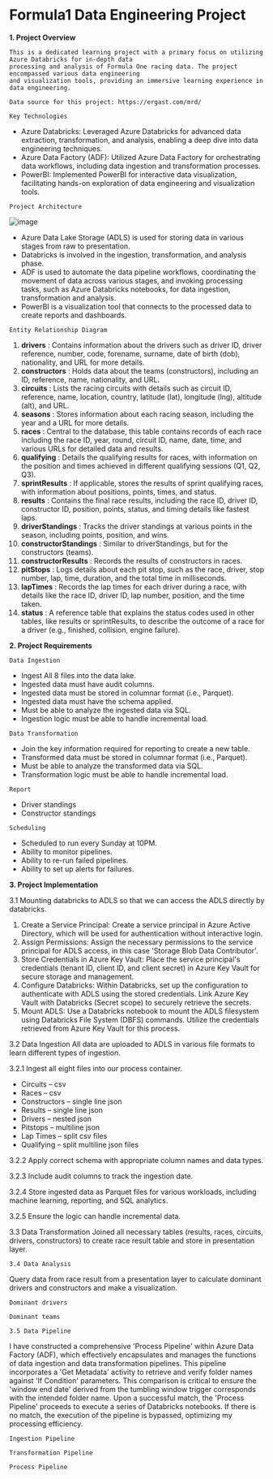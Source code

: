 # Formula1 Data Engineering Project

**1. Project Overview**

```
This is a dedicated learning project with a primary focus on utilizing Azure Databricks for in-depth data
processing and analysis of Formula One racing data. The project encompassed various data engineering
and visualization tools, providing an immersive learning experience in data engineering.
```
```
Data source for this project: https://ergast.com/mrd/
```
```
Key Technologies
```
- Azure Databricks: Leveraged Azure Databricks for advanced data extraction, transformation, and
    analysis, enabling a deep dive into data engineering techniques.
- Azure Data Factory (ADF): Utilized Azure Data Factory for orchestrating data workflows, including data
    ingestion and transformation processes.
- PowerBI: Implemented PowerBI for interactive data visualization, facilitating hands-on exploration of
    data engineering and visualization tools.

```
Project Architecture
```
![image](https://github.com/Chutchanan/Formula1_Azure/assets/134831110/3607dfac-747b-4e31-89fa-37fa55130d5a)

- Azure Data Lake Storage (ADLS) is used for storing data in various stages from raw to presentation.
- Databricks is involved in the ingestion, transformation, and analysis phase.
- ADF is used to automate the data pipeline workflows, coordinating the movement of data across various
    stages, and invoking processing tasks, such as Azure Databricks notebooks, for data ingestion,
    transformation and analysis.
- PowerBI is a visualization tool that connects to the processed data to create reports and dashboards.

```
Entity Relationship Diagram
```
1. **drivers** : Contains information about the drivers such as driver ID, driver reference, number, code, forename,
    surname, date of birth (dob), nationality, and URL for more details.
2. **constructors** : Holds data about the teams (constructors), including an ID, reference, name, nationality, and
    URL.
3. **circuits** : Lists the racing circuits with details such as circuit ID, reference, name, location, country, latitude
    (lat), longitude (lng), altitude (alt), and URL.
4. **seasons** : Stores information about each racing season, including the year and a URL for more details.
5. **races** : Central to the database, this table contains records of each race including the race ID, year, round,
    circuit ID, name, date, time, and various URLs for detailed data and results.
6. **qualifying** : Details the qualifying results for races, with information on the position and times achieved in
    different qualifying sessions (Q1, Q2, Q3).
7. **sprintResults** : If applicable, stores the results of sprint qualifying races, with information about positions,
    points, times, and status.
8. **results** : Contains the final race results, including the race ID, driver ID, constructor ID, position, points, status,
    and timing details like fastest laps.
9. **driverStandings** : Tracks the driver standings at various points in the season, including points, position, and
    wins.
10. **constructorStandings** : Similar to driverStandings, but for the constructors (teams).
11. **constructorResults** : Records the results of constructors in races.
12. **pitStops** : Logs details about each pit stop, such as the race, driver, stop number, lap, time, duration, and the
    total time in milliseconds.
13. **lapTimes** : Records the lap times for each driver during a race, with details like the race ID, driver ID, lap
    number, position, and the time taken.
14. **status** : A reference table that explains the status codes used in other tables, like results or sprintResults, to
    describe the outcome of a race for a driver (e.g., finished, collision, engine failure).


**2. Project Requirements**

```
Data Ingestion
```
- Ingest All 8 files into the data lake.
- Ingested data must have audit columns.
- Ingested data must be stored in columnar format (i.e., Parquet).
- Ingested data must have the schema applied.
- Must be able to analyze the ingested data via SQL.
- Ingestion logic must be able to handle incremental load.

```
Data Transformation
```
- Join the key information required for reporting to create a new table.
- Transformed data must be stored in columnar format (i.e., Parquet).
- Must be able to analyze the transformed data via SQL.
- Transformation logic must be able to handle incremental load.

```
Report
```
- Driver standings
- Constructor standings

```
Scheduling
```
- Scheduled to run every Sunday at 10PM.
- Ability to monitor pipelines.
- Ability to re-run failed pipelines.
- Ability to set up alerts for failures.


**3. Project Implementation**

3.1 Mounting databricks to ADLS so that we can access the ADLS directly by databricks.
1. Create a Service Principal: Create a service principal in Azure Active Directory, which will be used for
    authentication without interactive login.
2. Assign Permissions: Assign the necessary permissions to the service principal for ADLS access, in this
    case 'Storage Blob Data Contributor'.
3. Store Credentials in Azure Key Vault: Place the service principal's credentials (tenant ID, client ID, and
    client secret) in Azure Key Vault for secure storage and management.
4. Configure Databricks: Within Databricks, set up the configuration to authenticate with ADLS using the
    stored credentials. Link Azure Key Vault with Databricks (Secret scope) to securely retrieve the secrets.
5. Mount ADLS: Use a Databricks notebook to mount the ADLS filesystem using Databricks File System
    (DBFS) commands. Utilize the credentials retrieved from Azure Key Vault for this process.

3.2 Data Ingestion
All data are uploaded to ADLS in various file formats to learn different types of ingestion.

3.2.1 Ingest all eight files into our process container.
- Circuits – csv
- Races – csv
- Constructors – single line json
- Results – single line json
- Drivers – nested json
- Pitstops – multiline json
- Lap Times – split csv files
- Qualifying – split multiline json files

3.2.2 Apply correct schema with appropriate column names and data types.

3.2.3 Include audit columns to track the ingestion date.

3.2.4 Store ingested data as Parquet files for various workloads, including machine learning, reporting, and SQL analytics.

3.2.5 Ensure the logic can handle incremental data.

3.3 Data Transformation
Joined all necessary tables (results, races, circuits, drivers, constructors) to create race result table and store in presentation layer.


```
3.4 Data Analysis
```
Query data from race result from a presentation layer to calculate dominant drivers and
constructors and make a visualization.

```
Dominant drivers
```
```
Dominant teams
```

```
3.5 Data Pipeline
```
I have constructed a comprehensive 'Process Pipeline' within Azure Data Factory (ADF), which
effectively encapsulates and manages the functions of data ingestion and data transformation pipelines.
This pipeline incorporates a 'Get Metadata' activity to retrieve and verify folder names against 'If Condition'
parameters. This comparison is critical to ensure the 'window end date' derived from the tumbling window
trigger corresponds with the intended folder name. Upon a successful match, the 'Process Pipeline'
proceeds to execute a series of Databricks notebooks. If there is no match, the execution of the pipeline is
bypassed, optimizing my processing efficiency.

```
Ingestion Pipeline
```
```
Transformation Pipeline
```
```
Process Pipeline
```

